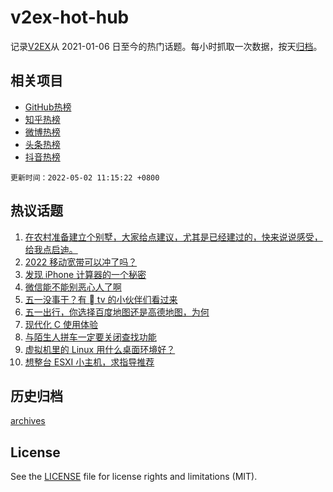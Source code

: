 # v2ex-hot-hub

 记录[V2EX](https://www.v2ex.com/)从 2021-01-06 日至今的热门话题。每小时抓取一次数据，按天[归档](archives)。
 
 ## 相关项目

- [GitHub热榜](https://github.com/lonnyzhang423/github-hot-hub)
- [知乎热榜](https://github.com/lonnyzhang423/zhihu-hot-hub)
- [微博热榜](https://github.com/lonnyzhang423/weibo-hot-hub)
- [头条热榜](https://github.com/lonnyzhang423/toutiao-hot-hub)
- [抖音热榜](https://github.com/lonnyzhang423/douyin-hot-hub)


 `更新时间：2022-05-02 11:15:22 +0800`

## 热议话题

1. [在农村准备建立个别墅，大家给点建议，尤其是已经建过的，快来说说感受，给我点启迪。](https://www.v2ex.com/t/850379)
1. [2022 移动宽带可以冲了吗？](https://www.v2ex.com/t/850385)
1. [发现 iPhone 计算器的一个秘密](https://www.v2ex.com/t/850381)
1. [微信能不能别恶心人了啊](https://www.v2ex.com/t/850349)
1. [五一没事干？有  tv 的小伙伴们看过来](https://www.v2ex.com/t/850326)
1. [五一出行，你选择百度地图还是高德地图，为何](https://www.v2ex.com/t/850339)
1. [现代化 C 使用体验](https://www.v2ex.com/t/850384)
1. [与陌生人拼车一定要关闭查找功能](https://www.v2ex.com/t/850363)
1. [虚拟机里的 Linux 用什么桌面环境好？](https://www.v2ex.com/t/850376)
1. [想整台 ESXI 小主机，求指导推荐](https://www.v2ex.com/t/850342)

## 历史归档

[archives](archives)

## License

See the [LICENSE](LICENSE) file for license rights and limitations (MIT).
